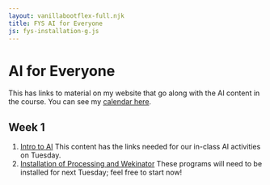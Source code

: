 ```yaml
---
layout: vanillabootflex-full.njk
title: FYS AI for Everyone
js: fys-installation-g.js
---
```


# AI for Everyone

This has links to material on my website that go along with the AI content in the course. You can see my [calendar here](/calendar/).

## Week 1

1. [Intro to AI](/fys-23-01-ais/) This content has the links needed for our in-class AI activities on Tuesday.
2. [Installation of Processing and Wekinator](/fys-installation/) These programs will need to be installed for next Tuesday; feel free to start now!